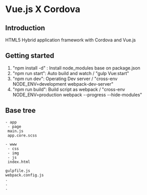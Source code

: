 # Vue.js X Cordova

## Introduction
HTML5 Hybrid application framework with Cordova and Vue.js

## Getting started

1. "npm install -d" : Install node_modules base on package.json
2. "npm run start": Auto build and watch / "gulp Vue:start"
3. "npm run dev": Operating Dev server / "cross-env NODE_ENV=development webpack-dev-server"
4. "npm run build": Build script as webpack / "cross-env NODE_ENV=production webpack --progress --hide-modules"
    
## Base tree

```
- app
 - page
 main.js
 app.core.scss

- www
 - css
 - img
 - js
 index.html

gulpfile.js
webpack.config.js
.
.
.

```